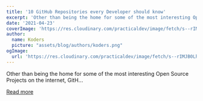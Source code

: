 ```yaml
---
title: '10 GitHub Repositories every Developer should know'
excerpt: 'Other than being the home for some of the most interesting Open Source Projects on the internet, GitH...'
date: '2021-04-23'
coverImage: 'https://res.cloudinary.com/practicaldev/image/fetch/s--rIMJB0Lh--/c_imagga_scale,f_auto,fl_progressive,h_420,q_auto,w_1000/https://dev-to-uploads.s3.amazonaws.com/uploads/articles/881jdm7sdnril6hn3f3l.PNG'
author:
  name: Koders
  picture: "assets/blog/authors/koders.png"
ogImage:
  url: 'https://res.cloudinary.com/practicaldev/image/fetch/s--rIMJB0Lh--/c_imagga_scale,f_auto,fl_progressive,h_420,q_auto,w_1000/https://dev-to-uploads.s3.amazonaws.com/uploads/articles/881jdm7sdnril6hn3f3l.PNG'
---
```


Other than being the home for some of the most interesting Open Source Projects on the internet, GitH...

[Read more](https://dev.to/pb/10-github-repositories-every-developer-should-know-ngm)
